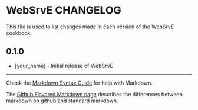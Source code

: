 WebSrvE CHANGELOG
=================

This file is used to list changes made in each version of the WebSrvE cookbook.

0.1.0
-----
- [your_name] - Initial release of WebSrvE

- - -
Check the [Markdown Syntax Guide](http://daringfireball.net/projects/markdown/syntax) for help with Markdown.

The [Github Flavored Markdown page](http://github.github.com/github-flavored-markdown/) describes the differences between markdown on github and standard markdown.
